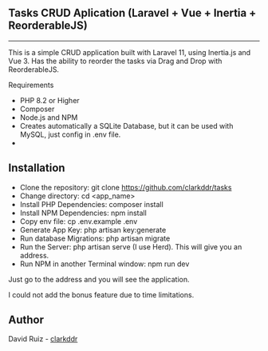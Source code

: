## Tasks CRUD Aplication (Laravel + Vue + Inertia + ReorderableJS)
************
This is a simple CRUD application built with Laravel 11, using Inertia.js and Vue 3. 
Has the ability to reorder the tasks via Drag and Drop with ReorderableJS.

Requirements

- PHP 8.2 or Higher
- Composer
- Node.js and NPM
- Creates automatically a SQLite Database, but it can be used with MySQL, just config in .env file.
- 

## Installation

- Clone the repository: git clone https://github.com/clarkddr/tasks <name to your app>
- Change directory: cd <app_name>
- Install PHP Dependencies: composer install
- Install NPM Dependencies: npm install
- Copy env file: cp .env.example .env
- Generate App Key: php artisan key:generate
- Run database Migrations: php artisan migrate
- Run the Server: php artisan serve (I use Herd). This will give you an address. 
- Run NPM in another Terminal window: npm run dev

Just go to the address and you will see the application.

I could not add the bonus feature due to time limitations.  

## Author
David Ruiz - [clarkddr](https://github.com/clarkddr)
